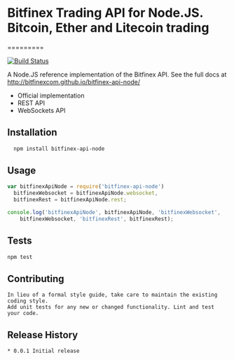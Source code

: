 # Bitfinex Trading API for Node.JS. Bitcoin, Ether and Litecoin trading
=========

[![Build Status](https://travis-ci.org/bitfinexcom/bitfinex-api-node.svg?branch=master)](https://travis-ci.org/bitfinexcom/bitfinex-api-node)

A Node.JS reference implementation of the Bitfinex API. See the full docs at <http://bitfinexcom.github.io/bitfinex-api-node/>

* Official implementation
* REST API
* WebSockets API 

## Installation
```bash
  npm install bitfinex-api-node
```

## Usage
```js
var bitfinexApiNode = require('bitfinex-api-node')
  bitfinexWebsocket = bitfinexApiNode.websocket,
  bitfinexRest = bitfinexApiNode.rest;

console.log('bitfinexApiNode', bitfinexApiNode, 'bitfinexWebsocket',
    bitfinexWebsocket, 'bitfinexRest', bitfinexRest);
```

## Tests

```bash
npm test
```

## Contributing

```
In lieu of a formal style guide, take care to maintain the existing coding style.
Add unit tests for any new or changed functionality. Lint and test your code.
```

## Release History
```
* 0.0.1 Initial release
```
